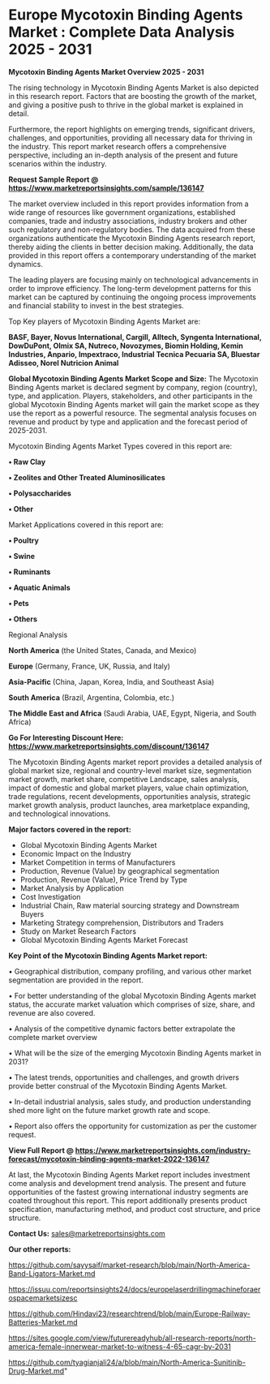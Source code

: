  # Europe Mycotoxin Binding Agents Market : Complete Data Analysis 2025 - 2031

<Strong> Mycotoxin Binding Agents Market Overview 2025 - 2031</strong>

The rising technology in Mycotoxin Binding Agents Market is also depicted in this research report. Factors that are boosting the growth of the market, and giving a positive push to thrive in the global market is explained in detail.

Furthermore, the report highlights on emerging trends, significant drivers, challenges, and opportunities, providing all necessary data for thriving in the industry. This report market research offers a comprehensive perspective, including an in-depth analysis of the present and future scenarios within the industry.

<strong>Request Sample Report @ <a href=https://www.marketreportsinsights.com/sample/136147>https://www.marketreportsinsights.com/sample/136147</a></strong>

The market overview included in this report provides information from a wide range of resources like government organizations, established companies, trade and industry associations, industry brokers and other such regulatory and non-regulatory bodies. The data acquired from these organizations authenticate the Mycotoxin Binding Agents research report, thereby aiding the clients in better decision making. Additionally, the data provided in this report offers a contemporary understanding of the market dynamics.

The leading players are focusing mainly on technological advancements in order to improve efficiency. The long-term development patterns for this market can be captured by continuing the ongoing process improvements and financial stability to invest in the best strategies.

Top Key players of Mycotoxin Binding Agents Market are:

<strong>BASF, Bayer, Novus International, Cargill, Alltech, Syngenta International, DowDuPont, Olmix SA, Nutreco, Novozymes, Biomin Holding, Kemin Industries, Anpario, Impextraco, Industrial Tecnica Pecuaria SA, Bluestar Adisseo, Norel Nutricion Animal</strong>

<strong><b>Global Mycotoxin Binding Agents Market Scope and Size:</b></strong>
The Mycotoxin Binding Agents market is declared segment by company, region (country), type, and application. Players, stakeholders, and other participants in the global Mycotoxin Binding Agents market will gain the market scope as they use the report as a powerful resource. The segmental analysis focuses on revenue and product by type and application and the forecast period of 2025-2031.

Mycotoxin Binding Agents Market Types covered in this report are:

<strong>• Raw Clay

• Zeolites and Other Treated Aluminosilicates

• Polysaccharides

• Other</strong>

Market Applications covered in this report are:

<strong>• Poultry

• Swine

• Ruminants

• Aquatic Animals

• Pets

• Others</strong> 

Regional Analysis

<strong>North America</strong> (the United States, Canada, and Mexico)

<strong>Europe</strong> (Germany, France, UK, Russia, and Italy)

<strong>Asia-Pacific</strong> (China, Japan, Korea, India, and Southeast Asia)

<strong>South America</strong> (Brazil, Argentina, Colombia, etc.)

<strong>The Middle East and Africa</strong> (Saudi Arabia, UAE, Egypt, Nigeria, and South Africa)

<strong>Go For Interesting Discount Here: <a href=https://www.marketreportsinsights.com/discount/136147>https://www.marketreportsinsights.com/discount/136147</a></strong>

The Mycotoxin Binding Agents market report provides a detailed analysis of global market size, regional and country-level market size, segmentation market growth, market share, competitive Landscape, sales analysis, impact of domestic and global market players, value chain optimization, trade regulations, recent developments, opportunities analysis, strategic market growth analysis, product launches, area marketplace expanding, and technological innovations.

<strong><b>Major factors covered in the report:</b></strong>
<ul>
  <li>Global Mycotoxin Binding Agents Market </li>
  <li>Economic Impact on the Industry</li>
  <li>Market Competition in terms of Manufacturers</li>
  <li>Production, Revenue (Value) by geographical segmentation</li>
  <li>Production, Revenue (Value), Price Trend by Type</li>
  <li>Market Analysis by Application</li>
  <li>Cost Investigation</li>
  <li>Industrial Chain, Raw material sourcing strategy and Downstream Buyers</li>
  <li>Marketing Strategy comprehension, Distributors and Traders</li>
  <li>Study on Market Research Factors</li>
  <li>Global Mycotoxin Binding Agents Market Forecast</li>
</ul>

<strong><b>Key Point of the Mycotoxin Binding Agents Market report:</b></strong>

• Geographical distribution, company profiling, and various other market segmentation are provided in the report.

• For better understanding of the global Mycotoxin Binding Agents market status, the accurate market valuation which comprises of size, share, and revenue are also covered.

• Analysis of the competitive dynamic factors better extrapolate the complete market overview

• What will be the size of the emerging Mycotoxin Binding Agents market in 2031?

• The latest trends, opportunities and challenges, and growth drivers provide better construal of the Mycotoxin Binding Agents Market.

• In-detail industrial analysis, sales study, and production understanding shed more light on the future market growth rate and scope.

• Report also offers the opportunity for customization as per the customer request.

<strong><b>View Full Report @ <a href=https://www.marketreportsinsights.com/industry-forecast/mycotoxin-binding-agents-market-2022-136147>https://www.marketreportsinsights.com/industry-forecast/mycotoxin-binding-agents-market-2022-136147</a></b></strong>


At last, the Mycotoxin Binding Agents Market report includes investment come analysis and development trend analysis. The present and future opportunities of the fastest growing international industry segments are coated throughout this report. This report additionally presents product specification, manufacturing method, and product cost structure, and price structure.

<strong>Contact Us:</strong>
sales@marketreportsinsights.com

<strong>Our other reports:</strong>

<a href=https://github.com/sayysaif/market-research/blob/main/North-America-Band-Ligators-Market.md>https://github.com/sayysaif/market-research/blob/main/North-America-Band-Ligators-Market.md</a>

<a href=https://issuu.com/reportsinsights24/docs/europelaserdrillingmachineforaerospacemarketsizesc>https://issuu.com/reportsinsights24/docs/europelaserdrillingmachineforaerospacemarketsizesc</a>

<a href=https://github.com/Hindavi23/researchtrend/blob/main/Europe-Railway-Batteries-Market.md>https://github.com/Hindavi23/researchtrend/blob/main/Europe-Railway-Batteries-Market.md</a>

<a href=https://sites.google.com/view/futurereadyhub/all-research-reports/north-america-female-innerwear-market-to-witness-4-65-cagr-by-2031>https://sites.google.com/view/futurereadyhub/all-research-reports/north-america-female-innerwear-market-to-witness-4-65-cagr-by-2031</a>

<a href=https://github.com/tyagianjali24/a/blob/main/North-America-Sunitinib-Drug-Market.md>https://github.com/tyagianjali24/a/blob/main/North-America-Sunitinib-Drug-Market.md</a>"
